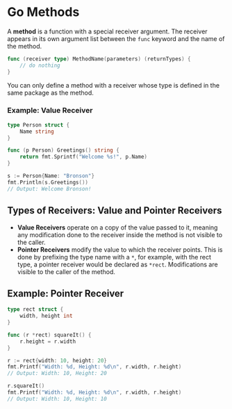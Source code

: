 # Go Methods

A **method** is a function with a special receiver argument. The receiver appears in its own argument list between the `func` keyword and the name of the method.

```go
func (receiver type) MethodName(parameters) (returnTypes) {
    // do nothing
}
```

You can only define a method with a receiver whose type is defined in the same package as the method.

### Example: Value Receiver

```go
type Person struct {
    Name string
}

func (p Person) Greetings() string {
    return fmt.Sprintf("Welcome %s!", p.Name)
}

s := Person{Name: "Bronson"}
fmt.Println(s.Greetings())
// Output: Welcome Bronson!
```

## Types of Receivers: Value and Pointer Receivers
* **Value Receivers** operate on a copy of the value passed to it, meaning any modification done to the receiver inside the method is not visible to the caller.
* **Pointer Receivers** modify the value to which the receiver points. This is done by prefixing the type name with a `*`, for example, with the rect type, a pointer receiver would be declared as `*rect`. Modifications are visible to the caller of the method.

## Example: Pointer Receiver

```go
type rect struct {
    width, height int
}

func (r *rect) squareIt() {
    r.height = r.width
}

r := rect{width: 10, height: 20}
fmt.Printf("Width: %d, Height: %d\n", r.width, r.height)
// Output: Width: 10, Height: 20

r.squareIt()
fmt.Printf("Width: %d, Height: %d\n", r.width, r.height)
// Output: Width: 10, Height: 10
```

